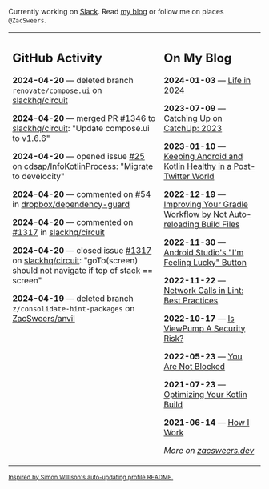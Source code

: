 Currently working on [Slack](https://slack.com/). Read [my blog](https://zacsweers.dev/) or follow me on places `@ZacSweers`.

<table><tr><td valign="top" width="60%">

## GitHub Activity
<!-- githubActivity starts -->
**2024-04-20** — deleted branch `renovate/compose.ui` on [slackhq/circuit](https://github.com/slackhq/circuit)

**2024-04-20** — merged PR [#1346](https://github.com/slackhq/circuit/pull/1346) to [slackhq/circuit](https://github.com/slackhq/circuit): "Update compose.ui to v1.6.6"

**2024-04-20** — opened issue [#25](https://github.com/cdsap/InfoKotlinProcess/issues/25) on [cdsap/InfoKotlinProcess](https://github.com/cdsap/InfoKotlinProcess): "Migrate to develocity"

**2024-04-20** — commented on [#54](https://github.com/dropbox/dependency-guard/issues/54#issuecomment-2067747953) in [dropbox/dependency-guard](https://github.com/dropbox/dependency-guard)

**2024-04-20** — commented on [#1317](https://github.com/slackhq/circuit/issues/1317#issuecomment-2067746787) in [slackhq/circuit](https://github.com/slackhq/circuit)

**2024-04-20** — closed issue [#1317](https://github.com/slackhq/circuit/issues/1317) on [slackhq/circuit](https://github.com/slackhq/circuit): "goTo(screen) should not navigate if top of stack == screen"

**2024-04-19** — deleted branch `z/consolidate-hint-packages` on [ZacSweers/anvil](https://github.com/ZacSweers/anvil)
<!-- githubActivity ends -->
</td><td valign="top" width="40%">

## On My Blog
<!-- blog starts -->
**2024-01-03** — [Life in 2024](https://www.zacsweers.dev/life-in-2024/)

**2023-07-09** — [Catching Up on CatchUp: 2023](https://www.zacsweers.dev/catching-up-on-catchup-2023/)

**2023-01-10** — [Keeping Android and Kotlin Healthy in a Post-Twitter World](https://www.zacsweers.dev/keeping-android-healthy/)

**2022-12-19** — [Improving Your Gradle Workflow by Not Auto-reloading Build Files](https://www.zacsweers.dev/improving-your-workflow-by-not-auto-reloading-build-files/)

**2022-11-30** — [Android Studio's "I'm Feeling Lucky" Button](https://www.zacsweers.dev/android-studios-im-feeling-lucky-button/)

**2022-11-22** — [Network Calls in Lint: Best Practices](https://www.zacsweers.dev/network-calls-in-lint-best-practices/)

**2022-10-17** — [Is ViewPump A Security Risk?](https://www.zacsweers.dev/is-viewpump-a-security-risk/)

**2022-05-23** — [You Are Not Blocked](https://www.zacsweers.dev/you-are-not-blocked/)

**2021-07-23** — [Optimizing Your Kotlin Build](https://www.zacsweers.dev/optimizing-your-kotlin-build/)

**2021-06-14** — [How I Work](https://www.zacsweers.dev/how-i-work/)
<!-- blog ends -->
_More on [zacsweers.dev](https://zacsweers.dev/)_
</td></tr></table>

<sub><a href="https://simonwillison.net/2020/Jul/10/self-updating-profile-readme/">Inspired by Simon Willison's auto-updating profile README.</a></sub>